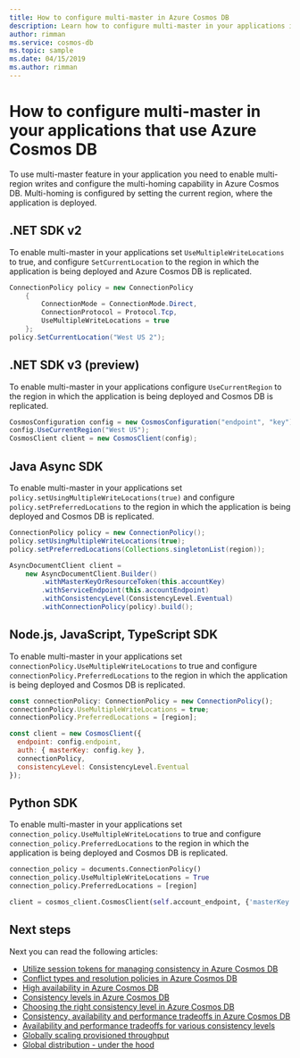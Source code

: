 ```yaml
---
title: How to configure multi-master in Azure Cosmos DB
description: Learn how to configure multi-master in your applications in Azure Cosmos DB
author: rimman
ms.service: cosmos-db
ms.topic: sample
ms.date: 04/15/2019
ms.author: rimman
---
```


# How to configure multi-master in your applications that use Azure Cosmos DB

To use multi-master feature in your application you need to enable multi-region writes and configure the multi-homing capability in Azure Cosmos DB. Multi-homing is configured by setting the current region, where the application is deployed.

## <a id="netv2"></a>.NET SDK v2

To enable multi-master in your applications set `UseMultipleWriteLocations` to true, and configure `SetCurrentLocation` to the region in which the application is being deployed and Azure Cosmos DB is replicated.

```csharp
ConnectionPolicy policy = new ConnectionPolicy
    {
        ConnectionMode = ConnectionMode.Direct,
        ConnectionProtocol = Protocol.Tcp,
        UseMultipleWriteLocations = true
    };
policy.SetCurrentLocation("West US 2");
```

## <a id="netv3"></a>.NET SDK v3 (preview)

To enable multi-master in your applications configure `UseCurrentRegion` to the region in which the application is being deployed and Cosmos DB is replicated.

```csharp
CosmosConfiguration config = new CosmosConfiguration("endpoint", "key");
config.UseCurrentRegion("West US");
CosmosClient client = new CosmosClient(config);
```

## <a id="java"></a>Java Async SDK

To enable multi-master in your applications set `policy.setUsingMultipleWriteLocations(true)` and configure `policy.setPreferredLocations` to the region in which the application is being deployed and Cosmos DB is replicated.

```java
ConnectionPolicy policy = new ConnectionPolicy();
policy.setUsingMultipleWriteLocations(true);
policy.setPreferredLocations(Collections.singletonList(region));

AsyncDocumentClient client =
    new AsyncDocumentClient.Builder()
        .withMasterKeyOrResourceToken(this.accountKey)
        .withServiceEndpoint(this.accountEndpoint)
        .withConsistencyLevel(ConsistencyLevel.Eventual)
        .withConnectionPolicy(policy).build();
```

## <a id="javascript"></a>Node.js, JavaScript, TypeScript SDK

To enable multi-master in your applications set `connectionPolicy.UseMultipleWriteLocations` to true and configure `connectionPolicy.PreferredLocations` to the region in which the application is being deployed and Cosmos DB is replicated.

```javascript
const connectionPolicy: ConnectionPolicy = new ConnectionPolicy();
connectionPolicy.UseMultipleWriteLocations = true;
connectionPolicy.PreferredLocations = [region];

const client = new CosmosClient({
  endpoint: config.endpoint,
  auth: { masterKey: config.key },
  connectionPolicy,
  consistencyLevel: ConsistencyLevel.Eventual
});
```

## <a id="python"></a>Python SDK

To enable multi-master in your applications set `connection_policy.UseMultipleWriteLocations` to true and configure `connection_policy.PreferredLocations` to the region in which the application is being deployed and Cosmos DB is replicated.

```python
connection_policy = documents.ConnectionPolicy()
connection_policy.UseMultipleWriteLocations = True
connection_policy.PreferredLocations = [region]

client = cosmos_client.CosmosClient(self.account_endpoint, {'masterKey': self.account_key}, connection_policy, documents.ConsistencyLevel.Session)
```

## Next steps

Next you can read the following articles:

* [Utilize session tokens for managing consistency in Azure Cosmos DB](how-to-manage-consistency.md#utilize-session-tokens)
* [Conflict types and resolution policies in Azure Cosmos DB](conflict-resolution-policies.md)
* [High availability in Azure Cosmos DB](high-availability.md)
* [Consistency levels in Azure Cosmos DB](consistency-levels.md)
* [Choosing the right consistency level in Azure Cosmos DB](consistency-levels-choosing.md)
* [Consistency, availability and performance tradeoffs in Azure Cosmos DB](consistency-levels-tradeoffs.md)
* [Availability and performance tradeoffs for various consistency levels](consistency-levels-tradeoffs.md)
* [Globally scaling provisioned throughput](scaling-throughput.md)
* [Global distribution - under the hood](global-dist-under-the-hood.md)
